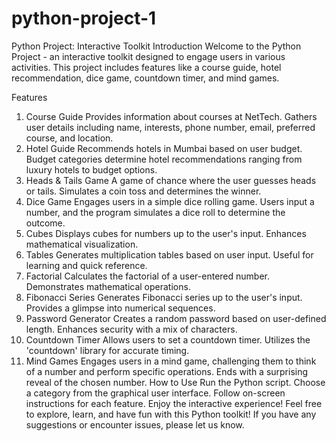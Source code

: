 # python-project-1
Python Project: Interactive Toolkit
Introduction
Welcome to the Python Project - an interactive toolkit designed to engage users in various activities. This project includes features like a course guide, hotel recommendation, dice game, countdown timer, and mind games.

Features
1. Course Guide
Provides information about courses at NetTech.
Gathers user details including name, interests, phone number, email, preferred course, and location.
2. Hotel Guide
Recommends hotels in Mumbai based on user budget.
Budget categories determine hotel recommendations ranging from luxury hotels to budget options.
3. Heads & Tails Game
A game of chance where the user guesses heads or tails.
Simulates a coin toss and determines the winner.
4. Dice Game
Engages users in a simple dice rolling game.
Users input a number, and the program simulates a dice roll to determine the outcome.
5. Cubes
Displays cubes for numbers up to the user's input.
Enhances mathematical visualization.
6. Tables
Generates multiplication tables based on user input.
Useful for learning and quick reference.
7. Factorial
Calculates the factorial of a user-entered number.
Demonstrates mathematical operations.
8. Fibonacci Series
Generates Fibonacci series up to the user's input.
Provides a glimpse into numerical sequences.
9. Password Generator
Creates a random password based on user-defined length.
Enhances security with a mix of characters.
10. Countdown Timer
Allows users to set a countdown timer.
Utilizes the 'countdown' library for accurate timing.
11. Mind Games
Engages users in a mind game, challenging them to think of a number and perform specific operations.
Ends with a surprising reveal of the chosen number.
How to Use
Run the Python script.
Choose a category from the graphical user interface.
Follow on-screen instructions for each feature.
Enjoy the interactive experience!
Feel free to explore, learn, and have fun with this Python toolkit! If you have any suggestions or encounter issues, please let us know.

